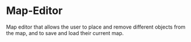 # Map-Editor
Map editor that allows the user to place and remove different objects from the map, and to save and load their current map.
